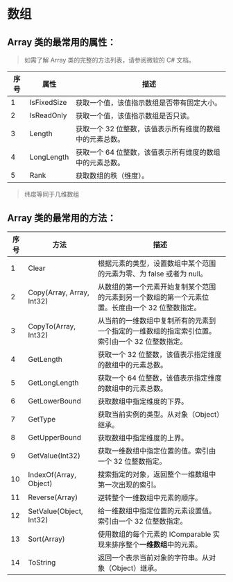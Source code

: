 # 数组

## Array 类的最常用的属性：

> 如需了解 Array 类的完整的方法列表，请参阅微软的 C# 文档。

| 序号 | 属性        | 描述                                                     |
| ---- | ----------- | -------------------------------------------------------- |
| 1    | IsFixedSize | 获取一个值，该值指示数组是否带有固定大小。               |
| 2    | IsReadOnly  | 获取一个值，该值指示数组是否只读。                       |
| 3    | Length      | 获取一个 32 位整数，该值表示所有维度的数组中的元素总数。 |
| 4    | LongLength  | 获取一个 64 位整数，该值表示所有维度的数组中的元素总数。 |
| 5    | Rank        | 获取数组的秩（维度）。                                   |
> 纬度等同于几维数组

## Array 类的最常用的方法：

| 序号 | 方法                      | 描述                                                                                             |
| ---- | ------------------------- | ------------------------------------------------------------------------------------------------ |
| 1    | Clear                     | 根据元素的类型，设置数组中某个范围的元素为零、为 false 或者为 null。                             |
| 2    | Copy(Array, Array, Int32) | 从数组的第一个元素开始复制某个范围的元素到另一个数组的第一个元素位置。长度由一个 32 位整数指定。 |
| 3    | CopyTo(Array, Int32)      | 从当前的一维数组中复制所有的元素到一个指定的一维数组的指定索引位置。索引由一个 32 位整数指定。   |
| 4    | GetLength                 | 获取一个 32 位整数，该值表示指定维度的数组中的元素总数。                                         |
| 5    | GetLongLength             | 获取一个 64 位整数，该值表示指定维度的数组中的元素总数。                                         |
| 6    | GetLowerBound             | 获取数组中指定维度的下界。                                                                       |
| 7    | GetType                   | 获取当前实例的类型。从对象（Object）继承。                                                       |
| 8    | GetUpperBound             | 获取数组中指定维度的上界。                                                                       |
| 9    | GetValue(Int32)           | 获取一维数组中指定位置的值。索引由一个 32 位整数指定。                                           |
| 10   | IndexOf(Array, Object)    | 搜索指定的对象，返回整个一维数组中第一次出现的索引。                                             |
| 11   | Reverse(Array)            | 逆转整个一维数组中元素的顺序。                                                                   |
| 12   | SetValue(Object, Int32)   | 给一维数组中指定位置的元素设置值。索引由一个 32 位整数指定。                                     |
| 13   | Sort(Array)               | 使用数组的每个元素的 IComparable 实现来排序整个**一维数组**中的元素。                            |
| 14   | ToString                  | 返回一个表示当前对象的字符串。从对象（Object）继承。                                             |
